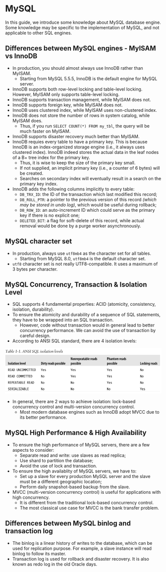 # MySQL

In this guide, we introduce some knowledge about MySQL database engine. Some knowledge may be specific to the implementation of MySQL, and not applicable to other SQL engines.

## Differences between MySQL engines - MyISAM vs InnoDB

- In production, you should almost always use InnoDB rather than MyISAM.
	- Starting from MySQL 5.5.5, InnoDB is the default engine for MySQL server.
- InnoDB supports both row-level locking and table-level locking. However, MyISAM only supports table-level locking.
- InnoDB supports transaction management, while MyISAM does not.
- InnoDB supports foreign key, while MyISAM does not.
- InnoDB uses clustered index, while MyISAM uses non-clustered index.
- InnoDB does not store the number of rows in system catalog, while MyISAM does.
	- Thus, if you run `SELECT COUNT(*) FROM my_tbl`, the query will be much faster on MyISAM.
- InnoDB supports disaster recovery much better than MyISAM.
- InnoDB requies every table to have a primary key. This is because InnoDB is an index-organized storage engine (i.e., it always uses clustered index). InnoDB indeed stores the actual data in the leaf nodes of a B+ tree index for the primary key.
	- Thus, it is wise to keep the size of the primary key small.
	- If not supplied, an implicit primary key (i.e., a counter of 6 bytes) will be created.
	- Searches on secondary index will eventually result in a search on the primary key index.
- InnoDB adds the following columns implicitly to every table:
	- `DB_TRX_ID`: the ID of the transaction which last modified this record;
	- `DB_ROLL_PTR`: a pointer to the previous version of this record _(which may be stored in undo log)_, which would be useful during rollback;
	- `DB_ROW_ID`: an auto-increment ID which could serve as the primary key if there is no explicit one;
	- `DELETED_BIT`: a flag for soft-delete of this record, while actual removal would be done by a purge worker asynchronously.

## MySQL character set

- In production, always use `utf8mb4` as the character set for all tables.
	- Starting from MySQL 8.0, `utf8mb4` is the default character set.
- `utf8` character set is not really UTF8-compatible. It uses a maximum of 3 bytes per character.

## MySQL Concurrency, Transaction & Isolation Level

- SQL supports 4 fundamental properties: ACID (atomicity, consistency, isolation, durability).
- To ensure the atomicity and durability of a sequence of SQL statements, they have to be wrapped into an SQL transaction.
	- However, code without transaction would in general lead to better concurrency performance. We can avoid the use of transaction by careful design.
- According to ANSI SQL standard, there are 4 isolation levels:

![Isolation Levels](../img/sql_isolation.png)

- In general, there are 2 ways to achieve isolation: lock-based concurrency control and multi-version concurrency control.
	- Most modern database engines such as InnoDB adopt MVCC due to its better performance.

## MySQL High Performance & High Availability

- To ensure the high performance of MySQL servers, there are a few aspects to consider:
	- Separate read and write: use slaves as read replica;
	- Use shard to partition the database;
	- Avoid the use of lock and transaction.
- To ensure the high availablity of MySQL servers, we have to:
	- Set up a slave for every production MySQL server and the slave must be a different geographic location;
	- Perform daily snapshot-based backup from the slave.
- MVCC (multi-version concurrency control) is useful for applications with high concurrency.
	- It is different from the traditional lock-based concurrency control.
	- The most classical use case for MVCC is the bank transfer problem.

## Differences between MySQL binlog and transaction log

- The binlog is a linear history of writes to the database, which can be used for replication purpose. For example, a slave instance will read binlog to follow its master.
- Transaction log is used for rollback and disaster recovery. It is also known as redo log in the old Oracle days.
